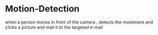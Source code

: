 # Motion-Detection
when a person moves in front of the camera , detects the movement and clicks a picture and mail it to the targeted e-mail

